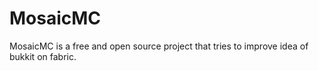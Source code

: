 # MosaicMC
MosaicMC is a free and open source project that tries to improve idea of bukkit on fabric.

